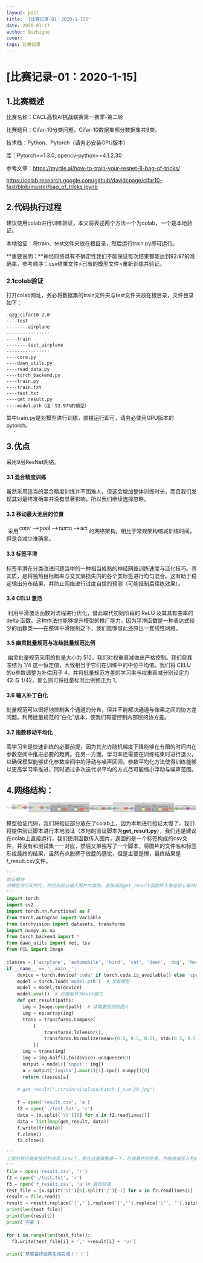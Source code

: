 ```yaml
---
layout: post
title: '[比赛记录-01：2020-1-15]'
date: 2020-01-17
author: Qizhiguo
cover: 
tags: 比赛记录
---
```

# [比赛记录-01：2020-1-15]

## 1.比赛概述

比赛名称：CACL高校AI挑战联赛第一赛季-第二轮

比赛题目：Cifar-10分类问题，Cifar-10数据集部分数据集共9类。

技术栈：Python、Pytorch（请务必安装GPU版本）

库：Pytorch==1.3.0, opencv-python==4.1.2.30

参考文章：https://myrtle.ai/how-to-train-your-resnet-8-bag-of-tricks/

https://colab.research.google.com/github/davidcpage/cifar10-fast/blob/master/bag_of_tricks.ipynb

 

## 2.代码执行过程

建议使用colab进行训练验证，本文将表述两个方法一个为colab，一个是本地验证。

本地验证：将train、test文件夹放在根目录，然后运行train.py即可运行。

**重要说明：**神经网络具有不确定性我们不能保证每次结果都能达到92.97的准确率，参考顺序：csv结果文件>已有的模型文件>重新训练并验证。

### 2.1colab验证

打开colab网址，务必将数据集的train文件夹与test文件夹放在根目录，文件目录如下：

```
-qzg_cifar10-2.0
----test
--------airplane
--------········
----train
--------test_airplane
--------········
----core.py
----dawn_utils.py
----read_data.py
----torch_backend.py
----train.py
----train.txt
----test.txt
----get_result.py
----model.pth（注：92.97%的模型）
```

其中train.py是对模型进行训练，直接运行即可，请务必使用GPU版本的pytorch。

##  3.优点

采用9层ResNet网络。

#### 3.1  混合精度训练

​       虽然采用适当的混合精度训练并不困难人，但这会增加整体训练时长，而且我们发现其对最终准确率并没有显著影响，所以我们继续选择忽略。

#### 3.2  移动最大池层的位置

​       采用![NET](https://github.com/Qzgfather/Qzgfather.github.io/blob/master/assets/img/res.png)的网络架构，相比于常规架构缩减训练时间，但是会减少准确率。


#### 3.3 标签平滑

​        标签平滑在分类改进问题当中的一种相当成熟的神经网络训练速度与泛化技巧。其实质，是将独热目标概率与交叉熵损失内的各个类标签进行均匀混合。这有助于稳定输出分布结果，并防止网络进行过度自信的预测（可能抵制后续练效果）。

#### 3.4  CELU 激活

​        利用平滑激活函数对流程进行优化，借此取代初始阶段的 ReLU 及其具有曲率的 delta 函数。这种作法也能够提升模型的推广能力，因为平滑函数是一种表达式较少的函数类——在整体平滑限制之下，我们能够借此还原出一套线性网络。

#### 3.5  幽灵批量规范与冻结批量规范比例

​        幽灵批量规范采用的批量大小为 512。我们对权重衰减做出严格控制。我们将其冻结为 1/4 这一恒定值，大致相当于它们在训练中的中位平均值。我们将 CELU 的α参数调整为补偿因子 4，并将批量规范方差的学习率与权重衰减分别设定为 42 与 1/42，那么则可将批量标准比例修正为 1。

#### 3.6  输入补丁白化

​        批量规范可以很好地控制各个通道的分布，但并不能解决通道与像素之间的协方差问题。利用批量规范的“白化”版本，使我们有望控制内部层的协方差。

#### 3.7  指数移动平均化

​       高学习率是快速训练的必要前提，因为其允许随机梯度下降能够在有限的时间内在参数空间中推进必要的距离。在另一方面，学习率还需要在训练结束时进行退火，以确保模型能够优化参数空间中的浮动与噪声区间。参数平均化方法使得训练能够以更高学习率推进，同时通过多次迭代求平均的方式尽可能缩小浮动与噪声范围。

## 4.网络结构：

![SVG](https://github.com/Qzgfather/Qzgfather.github.io/blob/master/assets/img/net.svg)





​        模型验证代码，我们将验证部分放在了colab上，因为本地进行验证太慢了，我们将提供验证脚本进行本地验证（本地的验证脚本为**get_result.py**），我们还是建议在colab上直接运行，我们使用函数传入图片，返回的是一个标签构成的csv文件，并没有和测试集一一对应，然后又单独写了一个脚本，将图片的文件名和标签形成最终的结果，虽然有点脱裤子放屁的感觉，但是主要是懒，最终结果是f_result.csv文件。

```python
'''
验证模块
对模型进行实例化，然后去验证输入图片的类别，直接调用get_result函数传入路径耐心等待即可，一定要耐心，因为我没时间优化了现在已经2020年1月1日01:33:03了。
'''
import torch
import cv2
import torch.nn.functional as F
from torch.autograd import Variable
from torchvision import datasets, transforms
import numpy as np
from torch_backend import *
from dawn_utils import net, tsv
from PIL import Image

classes = ['airplane', 'automobile', 'bird', 'cat', 'deer', 'dog', 'horse', 'ship', 'truck']
if __name__ == '__main__':
    device = torch.device('cuda' if torch.cuda.is_available() else 'cpu')
    model = torch.load('model.pth')  # 加载模型
    model = model.to(device)
    model.eval()  # 把模型转为test模式
    def get_result(path):
      img = Image.open(path)  # 读取要预测的图片
      img = np.array(img)
      trans = transforms.Compose(
          [
              transforms.ToTensor(),
              transforms.Normalize(mean=(0.5, 0.5, 0.5), std=(0.5, 0.5, 0.5))
          ])
      img = trans(img)
      img = img.half().to(device).unsqueeze(0)
      output = model({'input': img})
      a = output['logits'].max(1)[1].cpu().numpy()[0]
      return classes[a]

    # get_result("./train/airplane/batch_1_num_29.jpg")

    f = open('result.csv', 'a')
    f2 = open('./test.txt', 'r')
    data = [x.split('\t')[0] for x in f2.readlines()]
    data = list(map(get_result, data))
    f.write(tr(data))  
    f.close()
    f2.close()
```

```python
'''
上面的导出我直接把列表写入csv了，我在这里再整理一下，形成最终的结果，为啥直接写入列表？因为懒
'''
file = open('result.csv', 'r')
f2 = open('./test.txt', 'r')
f3 = open('f_result.csv', 'a')# 最终结果
test_file = [x.split('\t')[0].split('/')[-1] for x in f2.readlines()]  #双重split最为致命
result = file.read()
result = result.replace('[','').replace(']','').replace('\'', '').split(',')
print(len(test_file))
print(len(result))
print('完美')

for i in range(len(test_file)):
  f3.write(test_file[i] + ',' +result[i] + '\n')

print('恭喜最终结果生成完成！！！')

```









